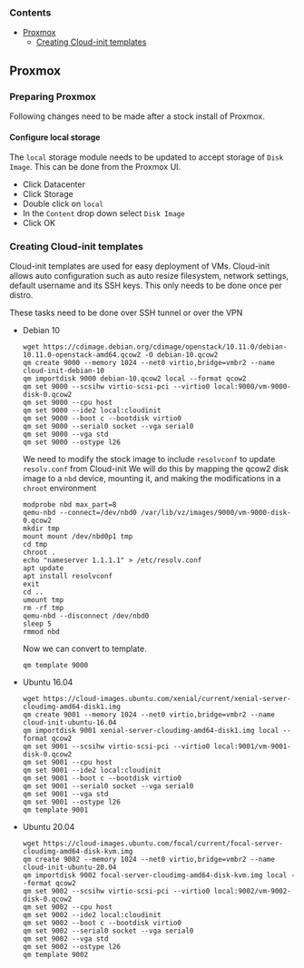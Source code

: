 ### Contents
- [Proxmox](#proxmox)
    - [Creating Cloud-init templates](#creating-cloud-init-templates)


## Proxmox

### Preparing Proxmox

Following changes need to be made after a stock install of Proxmox.

#### Configure local storage 

The `local` storage module needs to be updated to accept storage of `Disk Image`. This can be done from the Proxmox UI.

- Click Datacenter
- Click Storage
- Double click on `local`
- In the `Content` drop down select `Disk Image`
- Click OK

### Creating Cloud-init templates

Cloud-init templates are used for easy deployment of VMs. Cloud-init allows auto configuration such as auto resize filesystem, network settings, default username and its SSH keys.
This only needs to be done once per distro.

These tasks need to be done over SSH tunnel or over the VPN

- Debian 10
  ```
  wget https://cdimage.debian.org/cdimage/openstack/10.11.0/debian-10.11.0-openstack-amd64.qcow2 -O debian-10.qcow2
  qm create 9000 --memory 1024 --net0 virtio,bridge=vmbr2 --name cloud-init-debian-10
  qm importdisk 9000 debian-10.qcow2 local --format qcow2
  qm set 9000 --scsihw virtio-scsi-pci --virtio0 local:9000/vm-9000-disk-0.qcow2
  qm set 9000 --cpu host
  qm set 9000 --ide2 local:cloudinit
  qm set 9000 --boot c --bootdisk virtio0
  qm set 9000 --serial0 socket --vga serial0
  qm set 9000 --vga std
  qm set 9000 --ostype l26
  ```
  We need to modify the stock image to include  `resolvconf` to update `resolv.conf` from Cloud-init
  We will do this by mapping the qcow2 disk image to a `nbd` device, mounting it, and making the modifications in a `chroot` environment
    

  ```
  modprobe nbd max_part=8
  qemu-nbd --connect=/dev/nbd0 /var/lib/vz/images/9000/vm-9000-disk-0.qcow2
  mkdir tmp
  mount mount /dev/nbd0p1 tmp
  cd tmp
  chroot .
  echo "nameserver 1.1.1.1" > /etc/resolv.conf
  apt update
  apt install resolvconf
  exit
  cd ..
  umount tmp
  rm -rf tmp
  qemu-nbd --disconnect /dev/nbd0
  sleep 5
  rmmod nbd
  ```
  Now we can convert to template.
  ```
  qm template 9000
  ```
- Ubuntu 16.04
  ```
  wget https://cloud-images.ubuntu.com/xenial/current/xenial-server-cloudimg-amd64-disk1.img
  qm create 9001 --memory 1024 --net0 virtio,bridge=vmbr2 --name cloud-init-ubuntu-16.04
  qm importdisk 9001 xenial-server-cloudimg-amd64-disk1.img local --format qcow2
  qm set 9001 --scsihw virtio-scsi-pci --virtio0 local:9001/vm-9001-disk-0.qcow2
  qm set 9001 --cpu host
  qm set 9001 --ide2 local:cloudinit
  qm set 9001 --boot c --bootdisk virtio0
  qm set 9001 --serial0 socket --vga serial0
  qm set 9001 --vga std
  qm set 9001 --ostype l26
  qm template 9001
  ```

- Ubuntu 20.04
  ```
  wget https://cloud-images.ubuntu.com/focal/current/focal-server-cloudimg-amd64-disk-kvm.img
  qm create 9002 --memory 1024 --net0 virtio,bridge=vmbr2 --name cloud-init-ubuntu-20.04
  qm importdisk 9002 focal-server-cloudimg-amd64-disk-kvm.img local --format qcow2
  qm set 9002 --scsihw virtio-scsi-pci --virtio0 local:9002/vm-9002-disk-0.qcow2
  qm set 9002 --cpu host
  qm set 9002 --ide2 local:cloudinit
  qm set 9002 --boot c --bootdisk virtio0
  qm set 9002 --serial0 socket --vga serial0
  qm set 9002 --vga std
  qm set 9002 --ostype l26
  qm template 9002
  ```